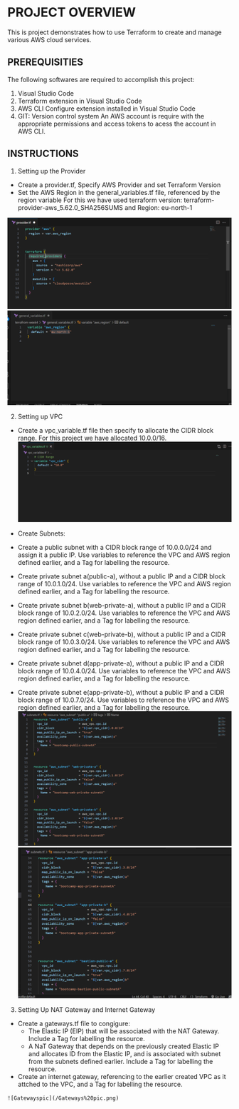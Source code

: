 # PROJECT OVERVIEW
This is project demonstrates how to use Terraform to create and manage various AWS cloud services.

## PREREQUISITIES
The following softwares are required to accomplish this project:
1. Visual Studio Code
2. Terraform extension in Visual Studio Code
3. AWS CLI Configure extension installed in Visual Studio Code
4. GIT: Version control system 
An AWS account is require with the appropriate permissions and access tokens to acess the account in AWS CLI.

## INSTRUCTIONS

1. Setting up the Provider
- Create a provider.tf, Specify AWS Provider and set Terraform Version
- Set the AWS Region in the general_variables.tf file,  referenced by the region variable
For this we have used terraform version: terraform-provider-aws_5.62.0_SHA256SUMS and Region: eu-north-1

![Provider.](/Provider.png)
![Region](/Region%20variable.png)

2. Setting up VPC
- Create a vpc_variable.tf file then specify to allocate the CIDR block range. For this project we have allocated 10.0.0/16. 
![Region](/VPC%20variable.png)


- Create Subnets:
 - Create a public subnet with a CIDR block range of 10.0.0.0/24 and assign it a public IP. Use variables to reference the VPC and AWS region defined earlier, and a Tag for labelling the resource.

 - Create private subnet a(public-a), without a public IP and a CIDR block range of 10.0.1.0/24. Use variables to reference the VPC and AWS region defined earlier, and a Tag for labelling the resource.

 - Create private subnet b(web-private-a), without a public IP and a CIDR block range of 10.0.2.0/24. Use variables to reference the VPC and AWS region defined earlier, and a Tag for labelling the resource.

 - Create private subnet c(web-private-b), without a public IP and a CIDR block range of 10.0.3.0/24. Use variables to reference the VPC and AWS region defined earlier, and a Tag for labelling the resource.

  - Create private subnet d(app-private-a), without a public IP and a CIDR block range of 10.0.4.0/24. Use variables to reference the VPC and AWS region defined earlier, and a Tag for labelling the resource.

   - Create private subnet e(app-private-b), without a public IP and a CIDR block range of 10.0.7.0/24. Use variables to reference the VPC and AWS region defined earlier, and a Tag for labelling the resource.
   ![Subnet1](/Subnet%20pic%201.png)
   ![Subnet2](/Subnet%20pic%202.png)

   3. Setting Up NAT Gateway and Internet Gateway
   - Create a gateways.tf file to congigure:
     -  The  Elastic IP (EIP) that will be associated with the NAT Gateway. Include a Tag for labelling the resource.
     - A NaT Gateway that depends on the previously created Elastic IP and allocates ID from the Elastic IP, and is associated with subnet from the subnets defined earlier. Include a Tag for labelling the resource.
   - Create an internet gateway, referencing to the earlier created VPC as it attched to the VPC, and a Tag for labelling the resource.

    ![Gatewayspic](/Gateways%20pic.png)





